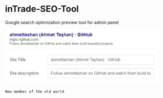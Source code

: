 # inTrade-SEO-Tool
Google search optimization preview tool for admin panel

![expmle image](https://raw.githubusercontent.com/ahmettashan/inTrade-SEO-Tool/master/img.jpg)

`New member of the old world`
